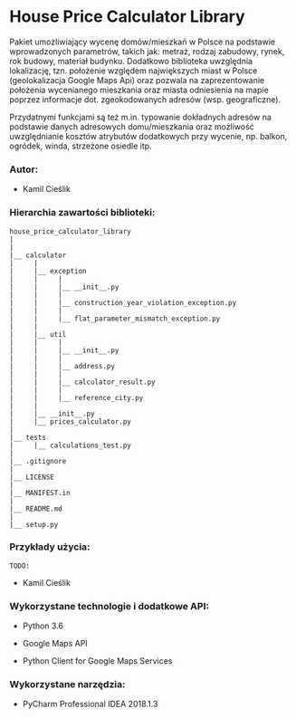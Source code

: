 # House Price Calculator Library

Pakiet umożliwiający wycenę domów/mieszkań w Polsce na podstawie wprowadzonych
parametrów, takich jak: metraż, rodzaj zabudowy, rynek, rok budowy, 
materiał budynku. Dodatkowo biblioteka uwzględnia lokalizację, tzn. położenie
względem największych miast w Polsce (geolokalizacja Google Maps Api) oraz
pozwala na zaprezentowanie położenia wycenianego mieszkania oraz miasta
odniesienia na mapie poprzez informacje dot. zgeokodowanych adresów (wsp. 
geograficzne).

Przydatnymi funkcjami są też m.in. typowanie dokładnych adresów na podstawie 
danych adresowych domu/mieszkania oraz możliwość uwzględnianie kosztów 
atrybutów dodatkowych przy wycenie, np. balkon, ogródek, winda, strzeżone 
osiedle itp.

### Autor:

- Kamil Cieślik <br />

### Hierarchia zawartości biblioteki:
```
house_price_calculator_library
|
|
|__ calculator
|     |
|     |__ exception
|     |     |
|     |     |__ __init__.py
|     |     |
|     |     |__ construction_year_violation_exception.py
|     |     |
|     |     |__ flat_parameter_mismatch_exception.py
|     |
|     |__ util
|     |     |
|     |     |__ __init__.py
|     |     |
|     |     |__ address.py
|     |     |
|     |     |__ calculator_result.py
|     |     |
|     |     |__ reference_city.py
|     |     
|     |__ __init__.py
|     |__ prices_calculator.py
|
|__ tests
|     |__ calculations_test.py
|
|__ .gitignore
|
|__ LICENSE
|
|__ MANIFEST.in
|
|__ README.md
|
|__ setup.py
```

### Przykłady użycia:
```
TODO:
```

- Kamil Cieślik <br />

### Wykorzystane technologie i dodatkowe API:

- Python 3.6 <br /> 

- Google Maps API <br /> 

- Python Client for Google Maps Services <br /> 

### Wykorzystane narzędzia:

- PyCharm Professional IDEA 2018.1.3 <br />

